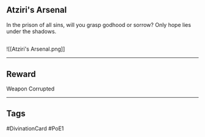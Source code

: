 ## Atziri's Arsenal
In the prison of all sins, will you grasp godhood or sorrow? Only hope lies under the shadows.
## 
![[Atziri's Arsenal.png]]

---
## Reward
Weapon
Corrupted

---
## Tags
#DivinationCard
#PoE1